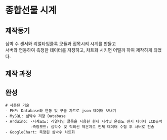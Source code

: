 # 종합선물 시계

## 제작동기
심박 수 센서와 리얼타임클록 모듈과 접목시켜 시계를 만들고<br>서버와 연동하여 측정한 데이터를 저장하고, 차트화 시키면 어떨까 하여 제작하게 되었다.
## 제작 과정

## 완성


```
# 사용된 기술
- PHP: Database와 연동 및 구글 차트로 json 데이터 보내기
- MySQL: 심박수 저장 Database
- Arduino: -시계모드: 리얼타임 클록을 사용한 현제 시각및 온습도 센서 데이터 LCD출력
           -측정모드: 심박수 및 적외선 체온계로 인체 데이터 수집 후 서버로 전송
- GoogleChart: 측정된 심박수 차트화
```
